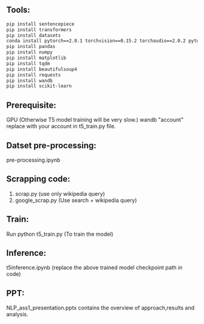 ## Tools:

```bash
pip install sentencepiece
pip install transformers
pip install datasets
conda install pytorch==2.0.1 torchvision==0.15.2 torchaudio==2.0.2 pytorch-cuda=11.8 -c pytorch -c nvidia
pip install pandas
pip install numpy
pip install matplotlib
pip install tqdm
pip install beautifulsoup4
pip install requests
pip install wandb
pip install scikit-learn
```

## Prerequisite:
GPU (Otherwise T5 model training will be very slow.)
wandb "account" replace with your account in t5_train.py file.

## Datset pre-processing: 
pre-processing.ipynb

## Scrapping code:
1) scrap.py  (use only wikipedia query)
2) google_scrap.py (Use search + wikipedia query)

## Train:
Run python t5_train.py (To train the model)

## Inference:
t5inference.ipynb (replace the above trained model checkpoint path in code)

## PPT:
NLP_ass1_presentation.pptx contains the overview of approach,results and analysis. 
